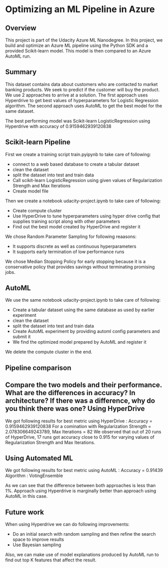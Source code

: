 # Optimizing an ML Pipeline in Azure

## Overview
This project is part of the Udacity Azure ML Nanodegree.
In this project, we build and optimize an Azure ML pipeline using the Python SDK and a provided Scikit-learn model.
This model is then compared to an Azure AutoML run.

## Summary
This dataset contains data about customers who are contacted to market banking products. We seek to predict if the customer will buy the product.
We use 2 approaches to arrive at a solution. The first approach uses Hyperdrive to get best values of hyperparameters for Logistic Regression algorithm. The second approach uses AutoML to get the best model for the same dataset.

The best performing model was Scikit-learn LogisticRegression using Hyperdrive with accuracy of 0.9159462939120838

## Scikit-learn Pipeline
First we create a training script train.pyipynb to take care of following:
*	connect to a web based database to create a tabular dataset
*	clean the dataset
*	split the dataset into test and train data
*	Call scikit-learn LogisticRegression using given values of Regularization Strength and Max Iterations
*	Create model file

Then we create a notebook udacity-project.ipynb to take care of following:
*	Create compute cluster
*	Use HyperDrive to tune hyperparameters using hyper drive config that supplies training script along with other parameters
*	Find out the best model created by HyperDrive and register it

We chose Random Parameter Sampling for following reaasons:
*	It supports discrete as well as continuous hyperparameters
*	It supports early termination of low performance runs


We chose Median Stopping Policy for early stopping because it is a conservative policy that provides savings without terminating promising jobs.


## AutoML
We use the same notebook udacity-project.ipynb to take care of following:
*	Create a tabular dataset using the same database as used by earlier experiment
*	clean the dataset
*	split the dataset into test and train data
*	Create AutoML experiment by providing automl config parameters and submit it
*	We find the optimized model prepared by AutoML and register it

We delete the compute cluster in the end.

## Pipeline comparison
**Compare the two models and their performance. What are the differences in accuracy? In architecture? If there was a difference, why do you think there was one?**
Using HyperDrive
----------------
We got following results for best metric using HyperDrive :
Accuracy = 0.9159462939120838
For a comination with 
Regularization Strength = 2.078306649243789, 
Max Iterations = 82
We observed that out of 20 runs of HyperDrive, 17 runs got accuracy close to 0.915 for varying values of Regularization Strength and Max Iterations.

Using Automated ML
------------------
We got following results for best metric using AutoML :
Accuracy = 0.91439
Algorithm : VotingEnsemble

As we can see that the difference between both approaches is less than 1%. Approach using Hyperdrive is marginally better than approach using AutoML in this case.

## Future work
When using Hyperdrive we can do following improvements:
* Do an initial search with random sampling and then refine the search space to improve results
* Use Bayesian sampling

Also, we can make use of model explanations produced by AutoML run to find out top K features that affect the result.

